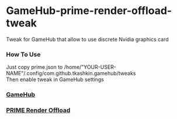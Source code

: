 # GameHub-prime-render-offload-tweak
Tweak for GameHub that allow to use discrete Nvidia graphics card  
  
### How To Use  
Just copy prime.json to /home/"YOUR-USER-NAME"/.config/com.github.tkashkin.gamehub/tweaks  
Then enable tweak in GameHub settings  
  
### [GameHub](https://github.com/tkashkin/GameHub)  
### [PRIME Render Offload](https://download.nvidia.com/XFree86/Linux-x86_64/435.21/README/primerenderoffload.html)  
